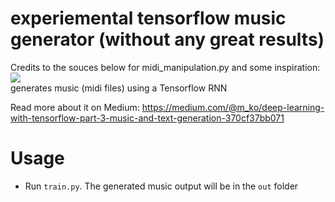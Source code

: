 # experiemental tensorflow music generator (without any great results)

Credits to the souces below for midi_manipulation.py and some inspiration:
<img src="https://github.com/koflerm/tensorflow-music-generator/blob/master/music.png?raw=true"/>
</br>
generates music (midi files) using a Tensorflow RNN

Read more about it on  Medium: https://medium.com/@m_ko/deep-learning-with-tensorflow-part-3-music-and-text-generation-370cf37bb071


# Usage
* Run `train.py`. The generated music output will be in the `out` folder
